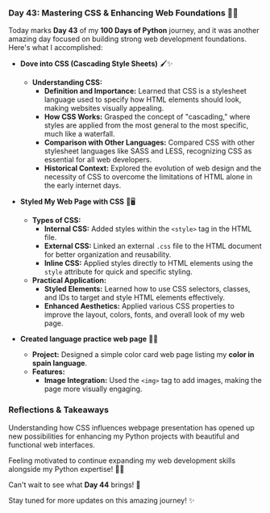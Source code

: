 ### Day 43: Mastering CSS & Enhancing Web Foundations 🎨🌐

Today marks **Day 43** of my **100 Days of Python** journey, and it was another amazing day focused on building strong web development foundations. Here's what I accomplished:

- **Dove into CSS (Cascading Style Sheets)** 🖌️✨
  - **Understanding CSS:**
    - **Definition and Importance:** Learned that CSS is a stylesheet language used to specify how HTML elements should look, making websites visually appealing.
    - **How CSS Works:** Grasped the concept of "cascading," where styles are applied from the most general to the most specific, much like a waterfall.
    - **Comparison with Other Languages:** Compared CSS with other stylesheet languages like SASS and LESS, recognizing CSS as essential for all web developers.
    - **Historical Context:** Explored the evolution of web design and the necessity of CSS to overcome the limitations of HTML alone in the early internet days.
  
- **Styled My Web Page with CSS** 🎨🖥️
  - **Types of CSS:**
    - **Internal CSS:** Added styles within the `<style>` tag in the HTML file.
    - **External CSS:** Linked an external `.css` file to the HTML document for better organization and reusability.
    - **Inline CSS:** Applied styles directly to HTML elements using the `style` attribute for quick and specific styling.
  - **Practical Application:**
    - **Styled Elements:** Learned how to use CSS selectors, classes, and IDs to target and style HTML elements effectively.
    - **Enhanced Aesthetics:** Applied various CSS properties to improve the layout, colors, fonts, and overall look of my web page.

- **Created language practice web page** 📄🎉
  - **Project:** Designed a simple color card web page listing my **color in spain language**.
  - **Features:**
    - **Image Integration:** Used the `<img>` tag to add images, making the page more visually engaging.

### Reflections & Takeaways

Understanding how CSS influences webpage presentation has opened up new possibilities for enhancing my Python projects with beautiful and functional web interfaces.

Feeling motivated to continue expanding my web development skills alongside my Python expertise! 🚀🐍

Can't wait to see what **Day 44** brings! 🌟

Stay tuned for more updates on this amazing journey! ✨

